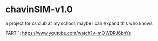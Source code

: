 # chavinSIM-v1.0
a project for cs club at my school, maybe i can expand this who knows

PART 1:
https://www.youtube.com/watch?v=mQWDRJ6bhYs
